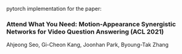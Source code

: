 pytorch implementation for the paper:

### Attend What You Need: Motion-Appearance Synergistic Networks for Video Question Answering (ACL 2021)
Ahjeong Seo, Gi-Cheon Kang, Joonhan Park, Byoung-Tak Zhang
